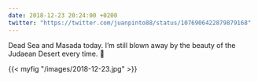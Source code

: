 ```yaml
---
date: 2018-12-23 20:24:00 +0200
twitter: "https://twitter.com/juanpinto88/status/1076906422879879168"
---
```


Dead Sea and Masada today. I’m still blown away by the beauty of the Judaean Desert every time. 🐪

{{< myfig "/images/2018-12-23.jpg" >}}
